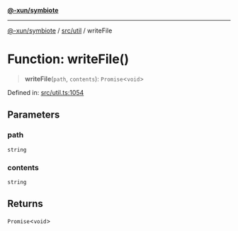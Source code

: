 [**@-xun/symbiote**](../../../README.md)

***

[@-xun/symbiote](../../../README.md) / [src/util](../README.md) / writeFile

# Function: writeFile()

> **writeFile**(`path`, `contents`): `Promise`\<`void`\>

Defined in: [src/util.ts:1054](https://github.com/Xunnamius/symbiote/blob/a1f5561e6e036b3d2f78a95f5bba872cff737ed5/src/util.ts#L1054)

## Parameters

### path

`string`

### contents

`string`

## Returns

`Promise`\<`void`\>
